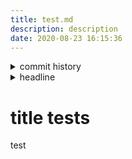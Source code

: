 ```yaml
---
title: test.md
description: description
date: 2020-08-23 16:15:36
---
```

<!-- history area start -->
<details><summary>commit history</summary><div><ol>
<li>2020/08/23 15:07:26 3fe78af</li>
</ol></div></details>
<!-- history area end -->
<!-- toc area start -->
<details><summary>headline</summary><div>
<!-- START doctoc generated TOC please keep comment here to allow auto update -->
<!-- DON'T EDIT THIS SECTION, INSTEAD RE-RUN doctoc TO UPDATE -->


- [title tests](#title-tests)

<!-- END doctoc generated TOC please keep comment here to allow auto update -->

</div></details>

<!-- toc area end -->
# title tests
test
